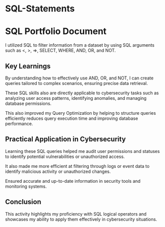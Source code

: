 # SQL-Statements
# SQL Portfolio Document

I utilized SQL to filter information from a dataset by using SQL arguments such as <, >, =>, SELECT, WHERE, AND, OR, and NOT.

## Key Learnings

By understanding how to effectively use AND, OR, and NOT, I can create queries tailored to complex scenarios, ensuring precise data retrieval.

These SQL skills also are directly applicable to cybersecurity tasks such as analyzing user access patterns, identifying anomalies, and managing database permissions.

This also improved my Query Optimization by helping to structure queries efficiently reduces query execution time and improving database performance.

## Practical Application in Cybersecurity

Learning these SQL queries helped me audit user permissions and statuses to identify potential vulnerabilities or unauthorized access.

It also made me more efficient at filtering through logs or event data to identify malicious activity or unauthorized changes.

Ensured accurate and up-to-date information in security tools and monitoring systems.

## Conclusion

This activity highlights my proficiency with SQL logical operators and showcases my ability to apply them effectively in cybersecurity situations.
